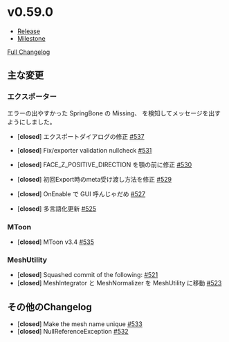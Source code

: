 # v0.59.0

* [Release](https://github.com/matonnet/UniVRM/releases/tag/v0.59.0)
* [Milestone](https://github.com/matonnet/UniVRM/milestone/18?closed=1)

[Full Changelog](https://github.com/matonnet/UniVRM/compare/v0.58.1...v0.59.0)

## 主な変更

### エクスポーター
エラーの出やすかった SpringBone の Missing、 を検知してメッセージを出すようにしました。
- [**closed**] エクスポートダイアログの修正 [\#537](https://github.com/matonnet/UniVRM/pull/537)
- [**closed**] Fix/exporter validation nullcheck [\#531](https://github.com/matonnet/UniVRM/pull/531)

- [**closed**] FACE\_Z\_POSITIVE\_DIRECTION を顎の前に修正 [\#530](https://github.com/matonnet/UniVRM/pull/530)
- [**closed**] 初回Export時のmeta受け渡し方法を修正 [\#529](https://github.com/matonnet/UniVRM/pull/529)
- [**closed**] OnEnable で GUI 呼んじゃだめ [\#527](https://github.com/matonnet/UniVRM/pull/527)
- [**closed**] 多言語化更新 [\#525](https://github.com/matonnet/UniVRM/pull/525)

### MToon
- [**closed**] MToon v3.4 [\#535](https://github.com/matonnet/UniVRM/pull/535)

### MeshUtility
- [**closed**] Squashed commit of the following: [\#521](https://github.com/matonnet/UniVRM/pull/521)
- [**closed**] MeshIntegrator と MeshNormalizer を MeshUtility に移動 [\#523](https://github.com/matonnet/UniVRM/pull/523)

## その他のChangelog
- [**closed**] Make the mesh name unique [\#533](https://github.com/matonnet/UniVRM/pull/533)
- [**closed**] NullReferenceException [\#532](https://github.com/matonnet/UniVRM/pull/532)
